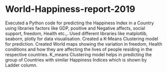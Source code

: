 # World-Happiness-report-2019
Executed a Python code for predicting the Happiness Index in a Country using libraries factors like GDP, positive and Negative affects, social support, freedom, Health etc.,.
Used different libraries like matplotlib, seaborn, plotly for data visualisation.
Created a K-Means Clustering model for prediction.
Created World maps showing the variation in freedom, Health conditions and how they are affecting the lives of people residing in the respective countries.
K_means Clustering model helps in predicting the group of Countries with similar Happiness Indices which is shown by Ladder column.
